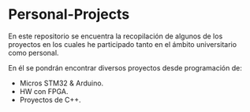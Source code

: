 # Personal-Projects
En este repositorio se encuentra la recopilación de algunos de los proyectos en los cuales he participado tanto en el ámbito universitario como personal.

En él se pondrán encontrar diversos proyectos desde programación de:
- Micros STM32 & Arduino.  
- HW con FPGA.
- Proyectos de C++.
